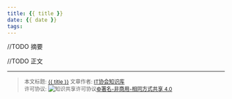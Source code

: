 ```yaml
---
title: {{ title }}
date: {{ date }}
tags:
---
```


//TODO 摘要

<!--more-->


//TODO 正文

----------------

><span style="font-size:12px">本文标题: <a href="{{ permalink }}">{{ title }}</a>
文章作者: <a href="http://itxiehui.github.io/">IT协会知识库</a>  
许可协议: <img alt="知识共享许可协议" style="border-width:0" src="https://i.creativecommons.org/l/by-nc-sa/4.0/80x15.png" /><a rel="license" href="http://creativecommons.org/licenses/by-nc-sa/4.0/">©署名-非商用-相同方式共享 4.0</a></span>